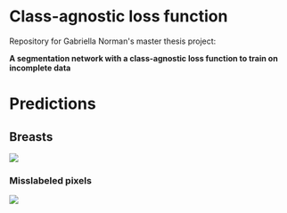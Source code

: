 # Class-agnostic loss function
Repository for Gabriella Norman's master thesis project: 

**A segmentation network with a class-agnostic loss function to train on incomplete data**

# Predictions 

## Breasts

![](https://github.com/jebriella/Class-agnostic-loss-function/blob/master/Predictions/breast.gif)

### Misslabeled pixels

![](https://github.com/jebriella/Class-agnostic-loss-function/blob/master/Predictions/breast_error.gif)
